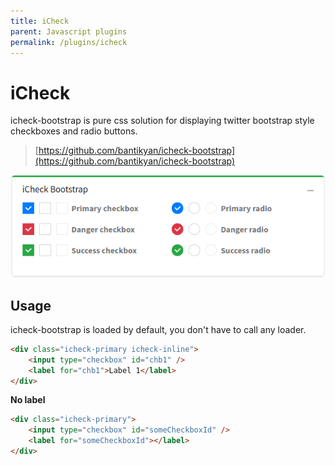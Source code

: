 ```yaml
---
title: iCheck
parent: Javascript plugins
permalink: /plugins/icheck
---
```


# iCheck

icheck-bootstrap is pure css solution for displaying twitter bootstrap style checkboxes and radio buttons.

> [https://github.com/bantikyan/icheck-bootstrap](https://github.com/bantikyan/icheck-bootstrap)

![TinyMCE](../assets/img/icheck.png)

## Usage

icheck-bootstrap is loaded by default, you don't have to call any loader.

```html
<div class="icheck-primary icheck-inline">
    <input type="checkbox" id="chb1" />
    <label for="chb1">Label 1</label>
</div>
```

__No label__

```html
<div class="icheck-primary">
    <input type="checkbox" id="someCheckboxId" />
    <label for="someCheckboxId"></label>
</div>
```